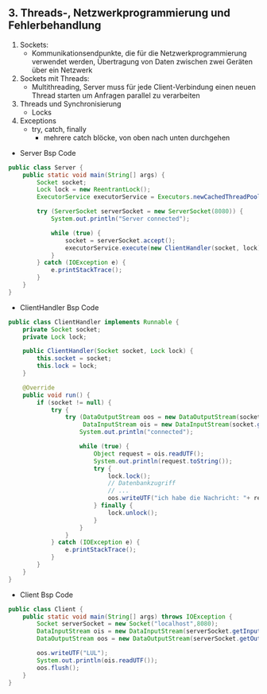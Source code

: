 ## 3. Threads-, Netzwerkprogrammierung und Fehlerbehandlung ##
1. Sockets:
	- Kommunikationsendpunkte, die für die Netzwerkprogrammierung verwendet werden, Übertragung von Daten zwischen zwei Geräten über ein Netzwerk
2. Sockets mit Threads:
	- Multithreading, Server muss für jede Client-Verbindung einen neuen Thread starten um Anfragen parallel zu verarbeiten
3. Threads und Synchronisierung
	- Locks
4. Exceptions
	- try, catch, finally
		- mehrere catch blöcke, von oben nach unten durchgehen

- Server Bsp Code
```Java
public class Server {
    public static void main(String[] args) {
        Socket socket;
        Lock lock = new ReentrantLock();
        ExecutorService executorService = Executors.newCachedThreadPool();

        try (ServerSocket serverSocket = new ServerSocket(8080)) {
            System.out.println("Server connected");

            while (true) {
                socket = serverSocket.accept();
                executorService.execute(new ClientHandler(socket, lock));
            }
        } catch (IOException e) {
            e.printStackTrace();
        }
    }
}
```
- ClientHandler Bsp Code
```Java
public class ClientHandler implements Runnable {
    private Socket socket;
    private Lock lock;

    public ClientHandler(Socket socket, Lock lock) {
        this.socket = socket;
        this.lock = lock;
    }

    @Override
    public void run() {
        if (socket != null) {
            try {
                try (DataOutputStream oos = new DataOutputStream(socket.getOutputStream());
                     DataInputStream ois = new DataInputStream(socket.getInputStream())) {
                    System.out.println("connected");

                    while (true) {
                        Object request = ois.readUTF();
                        System.out.println(request.toString());
                        try {
                            lock.lock();
                            // Datenbankzugriff
                            // ...
                            oos.writeUTF("ich habe die Nachricht: "+ request + " erhalten");
                        } finally {
                            lock.unlock();
                        }
                    }
                }
            } catch (IOException e) {
                e.printStackTrace();
            }
        }
    }
}
```
- Client Bsp Code
```Java
public class Client {
    public static void main(String[] args) throws IOException {
        Socket serverSocket = new Socket("localhost",8080);
        DataInputStream ois = new DataInputStream(serverSocket.getInputStream());
        DataOutputStream oos = new DataOutputStream(serverSocket.getOutputStream());

        oos.writeUTF("LUL");
        System.out.println(ois.readUTF());
        oos.flush();
    }
}
```